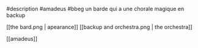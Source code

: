 #description #amadeus #bbeg 
un barde qui a une chorale magique en backup

[[the bard.png | apearance]]
[[backup and orchestra.png | the orchestra]]

[[amadeus]]